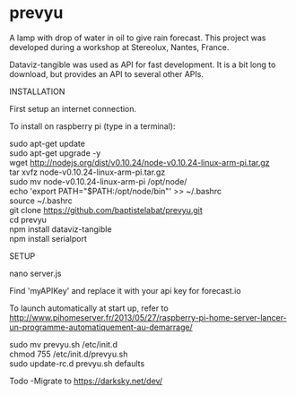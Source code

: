 prevyu
======

A lamp with drop of water in oil to give rain forecast.
This project was developed during a workshop at Stereolux, Nantes, France.

Dataviz-tangible was used as API for fast development. It is a bit long to download, but provides an API to several other APIs.

INSTALLATION

First setup an internet connection.

To install on raspberry pi (type in a terminal):

sudo apt-get update  
sudo apt-get upgrade -y  
wget http://nodejs.org/dist/v0.10.24/node-v0.10.24-linux-arm-pi.tar.gz  
tar xvfz node-v0.10.24-linux-arm-pi.tar.gz  
sudo mv node-v0.10.24-linux-arm-pi /opt/node/  
echo 'export PATH="$PATH:/opt/node/bin"' >> ~/.bashrc  
source ~/.bashrc  
git clone https://github.com/baptistelabat/prevyu.git  
cd prevyu  
npm install dataviz-tangible  
npm install serialport  

SETUP

nano server.js

Find 'myAPIKey' and replace it with your api key for forecast.io

To launch automatically at start up, refer to http://www.pihomeserver.fr/2013/05/27/raspberry-pi-home-server-lancer-un-programme-automatiquement-au-demarrage/  

sudo mv prevyu.sh /etc/init.d  
chmod 755 /etc/init.d/prevyu.sh  
sudo update-rc.d prevyu.sh defaults  


Todo
-Migrate to https://darksky.net/dev/


